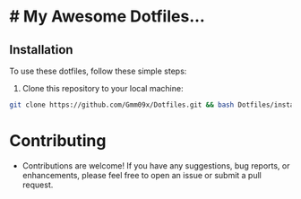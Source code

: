 

# # My Awesome Dotfiles...

## Installation
To use these dotfiles, follow these simple steps:
1. Clone this repository to your local machine:
```bash
git clone https://github.com/Gmm09x/Dotfiles.git && bash Dotfiles/install.sh    
```
# Contributing
* Contributions are welcome! If you have any suggestions, bug reports, or enhancements, please feel free to open an issue or submit a pull request.

